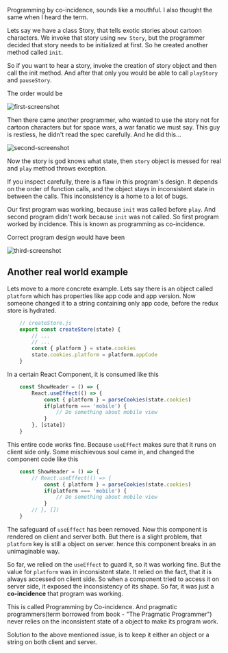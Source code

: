 Programming by co-incidence, sounds like a mouthful.  I also thought the same when I heard the term.

Lets say we have a class Story, that tells exotic stories about cartoon characters.
We invoke that story using `new Story`, but the programmer decided that story needs to be initialized at first.
So he created another method called `init`. 

So if you want to hear a story, invoke the creation of story object and then call the init method.
And after that only you would be able to call `playStory` and `pauseStory`.

The order would be

![first-screenshot](https://res.cloudinary.com/ddbxa4afa/image/upload/v1590501249/blog/carbon.png)

Then there came another programmer, who wanted to use the story not for cartoon characters but for space wars, a war fanatic we must say. This guy is restless, he didn't read the spec carefully. And he did this...

![second-screenshot](https://res.cloudinary.com/ddbxa4afa/image/upload/v1590501249/blog/carbon-1.png)

Now the story is god knows what state, then `story` object is messed for real and `play` method throws exception.

If you inspect carefully, there is a flaw in this program's design. It depends on the order of function calls,
and the object stays in inconsistent state in between the calls.  This inconsistency is a home to a lot of bugs.

Our first program was working, because `init` was called before `play`. And second program didn't work because `init` was not called. So first program worked by incidence.  This is known as programming as co-incidence.

Correct program design would have been

![third-screenshot](https://res.cloudinary.com/ddbxa4afa/image/upload/v1590501249/blog/carbon-2.png)

## Another real world example

Lets move to a more concrete example. Lets say there is an object called `platform` which has properties like app code and app version. Now someone changed it to a string containing only app code, before the redux store is hydrated.

```js
    // createStore.js
    export const createStore(state) {
        // ...
        // ...
        const { platform } = state.cookies
        state.cookies.platform = platform.appCode
    }
```

In a certain React Component, it is consumed like this

```js
    const ShowHeader = () => {
        React.useEffect(() => {
            const { platform } = parseCookies(state.cookies)
            if(platform === 'mobile') {
                // Do something about mobile view
            }
        }, [state])
    }
```

This entire code works fine. Because `useEffect` makes sure that it runs on client side only.
Some mischievous soul came in, and changed the component code like this

```js
    const ShowHeader = () => {
        // React.useEffect(() => {
            const { platform } = parseCookies(state.cookies)
            if(platform === 'mobile') {
                // Do something about mobile view
            }
        // }, [])
    }
```

The safeguard of `useEffect` has been removed. Now this component is rendered on client and server both.
But there is a slight problem, that `platform` key is still a object on server. hence this component breaks in an unimaginable way.

So far, we relied on the `useEffect` to guard it, so it was working fine. But the value for `platform` was in inconsistent state. It relied on the fact, that it is always accessed on client side. So when a component tried to access it on server side, it exposed the inconsistency of its shape. So far, it was just a <b>co-incidence</b> that program was working.

This is called Programming by Co-incidence. And pragmatic programmers(term borrowed from book - "The Pragmatic Programmer") never relies on the inconsistent state of a object to make its program work.

Solution to the above mentioned issue, is to keep it either an object or a string on both client and server.